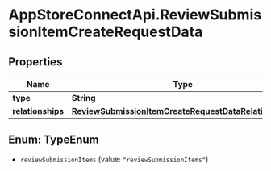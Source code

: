# AppStoreConnectApi.ReviewSubmissionItemCreateRequestData

## Properties

Name | Type | Description | Notes
------------ | ------------- | ------------- | -------------
**type** | **String** |  | 
**relationships** | [**ReviewSubmissionItemCreateRequestDataRelationships**](ReviewSubmissionItemCreateRequestDataRelationships.md) |  | 



## Enum: TypeEnum


* `reviewSubmissionItems` (value: `"reviewSubmissionItems"`)




